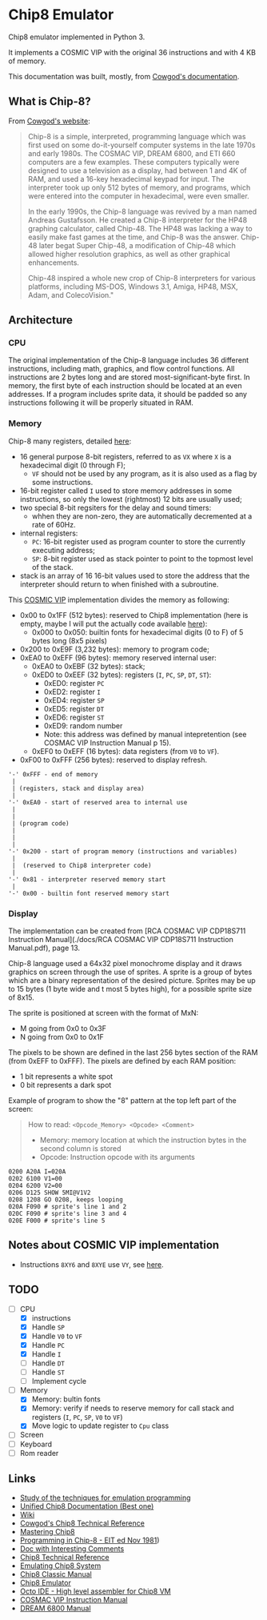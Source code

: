 # Chip8 Emulator

Chip8 emulator implemented in Python 3.

It implements a COSMIC VIP with the original 36 instructions and with 4 KB of memory.

This documentation was built, mostly, from [Cowgod's documentation](http://devernay.free.fr/hacks/chip8).

## What is Chip-8?

From [Cowgod's website](http://devernay.free.fr/hacks/chip8/C8TECH10.HTM#1.0):

>Chip-8 is a simple, interpreted, programming language which was first used on some do-it-yourself computer systems in the late 1970s and early 1980s.
>The COSMAC VIP, DREAM 6800, and ETI 660 computers are a few examples. These computers typically were designed to use a television as a display,
>had between 1 and 4K of RAM, and used a 16-key hexadecimal keypad for input.
>The interpreter took up only 512 bytes of memory, and programs, which were entered into the computer in hexadecimal, were even smaller.
>
>In the early 1990s, the Chip-8 language was revived by a man named Andreas Gustafsson. He created a Chip-8 interpreter for the HP48 graphing calculator,
>called Chip-48. The HP48 was lacking a way to easily make fast games at the time, and Chip-8 was the answer.
>Chip-48 later begat Super Chip-48, a modification of Chip-48 which allowed higher resolution graphics, as well as other graphical enhancements.
>
>Chip-48 inspired a whole new crop of Chip-8 interpreters for various platforms, including MS-DOS, Windows 3.1, Amiga, HP48, MSX, Adam, and ColecoVision."

## Architecture

### CPU

The original implementation of the Chip-8 language includes 36 different instructions, including math, graphics, and flow control functions.
All instructions are 2 bytes long and are stored most-significant-byte first. In memory, the first byte of each instruction should be located at an even addresses.
If a program includes sprite data, it should be padded so any instructions following it will be properly situated in RAM.

### Memory

Chip-8 many registers, detailed [here](http://devernay.free.fr/hacks/chip8/C8TECH10.HTM#2.2):

* 16 general purpose 8-bit registers, referred to as `VX` where `X` is a hexadecimal digit (0 through F);
  * `VF` should not be used by any program, as it is also used as a flag by some instructions.
* 16-bit register called `I` used to store memory addresses in some instructions, so only the lowest (rightmost) 12 bits are usually used;
* two special 8-bit regsiters for the delay and sound timers:
  * whhen they are non-zero, they are automatically decremented at a rate of 60Hz.
* internal registers:
  * `PC`: 16-bit register used as program counter to store the currently executing address;
  * `SP`: 8-bit register used as stack pointer to point to the topmost level of the stack.
* stack is an array of 16 16-bit values used to store the address that the interpreter should return to when finished with a subroutine.


This [COSMIC VIP](https://github.com/Chromatophore/HP48-Superchip/blob/master/investigations/quirk_memlimit.md) implementation divides the memory as following:

* 0x00 to 0x1FF (512 bytes): reserved to Chip8 implementation (here is empty, maybe I will put the actually code available [here](https://archive.org/details/bitsavers_rcacosmacCManual1978_6956559/page/n35/mode/2up)):
  * 0x000 to 0x050: builtin fonts for hexadecimal digits (0 to F) of 5 bytes long (8x5 pixels)
* 0x200 to 0xE9F (3,232 bytes): memory to program code;
* 0xEA0 to 0xEFF (96 bytes): memory reserved internal user:
  * 0xEA0 to 0xEBF (32 bytes): stack;
  * 0xED0 to 0xEEF (32 bytes): registers (`I`, `PC`, `SP`, `DT`, `ST`):
    * 0xED0: register `PC`
    * 0xED2: register `I`
    * 0xED4: register `SP`
    * 0xED5: register `DT`
    * 0xED6: register `ST`
    * 0xED9: random number
    * Note: this address was defined by manual intepretention (see COSMAC VIP Instruction Manual p 15).
  * 0xEF0 to 0xEFF (16 bytes): data registers (from `V0` to `VF`).
* 0xF00 to 0xFFF (256 bytes): reserved to display refresh.

```
'-' 0xFFF - end of memory
 |
 | (registers, stack and display area)
 |
'-' 0xEA0 - start of reserved area to internal use
 |
 |
 | (program code)
 |
 |
 |
'-' 0x200 - start of program memory (instructions and variables)
 |
 |  (reserved to Chip8 interpreter code)
 |
'-' 0x81 - interpreter reserved memory start
 |
'-' 0x00 - builtin font reserved memory start
```

### Display

The implementation can be created from [RCA COSMAC VIP CDP18S711 Instruction Manual](./docs/RCA COSMAC VIP CDP18S711 Instruction Manual.pdf), page 13.

Chip-8 language used a 64x32 pixel monochrome display and it draws graphics on screen through the use of sprites.
A sprite is a group of bytes which are a binary representation of the desired picture.
Sprites may be up to 15 bytes (1 byte wide and t most 5 bytes high), for a possible sprite size of 8x15.

The sprite is positioned at screen with the format of MxN:

- M going from 0x0 to 0x3F
- N going from 0x0 to 0x1F

The pixels to be shown are defined in the last 256 bytes section of the RAM (from 0xEFF to 0xFFF).
The pixels are defined by each RAM position:

- 1 bit represents a white spot
- 0 bit represents a dark spot

Example of program to show the "8" pattern at the top left part of the screen:

> How to read: `<Opcode_Memory> <Opcode> <Comment>`
> - Memory: memory location at which the instruction bytes in the second column is stored
> - Opcode: Instruction opcode with its arguments

```
0200 A20A I=020A
0202 6100 V1=00
0204 6200 V2=00
0206 D125 SHOW 5MI@V1V2
0208 1208 GO 0208, keeps looping
020A F090 # sprite's line 1 and 2
020C F090 # sprite's line 3 and 4
020E F000 # sprite's line 5
```

## Notes about COSMIC VIP implementation

* Instructions `8XY6` and `8XYE` use `VY`, see [here](https://github.com/Chromatophore/HP48-Superchip#8xy6--8xye-aka-x--y-x--y).

## TODO

* [ ] CPU
    * [x] instructions
    * [x] Handle `SP`
    * [x] Handle `V0` to `VF`
    * [x] Handle `PC`
    * [x] Handle `I`
    * [ ] Handle `DT`
    * [ ] Handle `ST`
    * [ ] Implement cycle
* [ ] Memory
    * [x] Memory: bultin fonts
    * [x] Memory: verify if needs to reserve memory for call stack and registers (`I`, `PC`, `SP`, `V0` to `VF`)
    * [x] Move logic to update register to `Cpu` class
* [ ] Screen
* [ ] Keyboard
* [ ] Rom reader

## Links

* [Study of the techniques for emulation programming](http://www.codeslinger.co.uk/files/emu.pdf)
* [Unified Chip8 Documentation (Best one)](https://github.com/trapexit/chip-8_documentation)
* [Wiki](https://en.wikipedia.org/wiki/CHIP-8)
* [Cowgod's Chip8 Technical Reference](http://devernay.free.fr/hacks/chip8/C8TECH10.HTM#0.0)
* [Mastering Chip8](http://mattmik.com/files/chip8/mastering/chip8.html)
* [Programming in Chip-8 - EIT ed Nov 1981](https://archive.org/stream/ETIA1981/ETI%201981-11%20November#page/n113/mode/2up))
* [Doc with Interesting Comments](https://github.com/Chromatophore/HP48-Superchip)
* [Chip8 Technical Reference](https://github.com/mattmikolay/chip-8/wiki/CHIP%E2%80%908-Technical-Reference)
* [Emulating Chip8 System](http://www.codeslinger.co.uk/pages/projects/chip8.html)
* [Chip8 Classic Manual](https://storage.googleapis.com/wzukusers/user-34724694/documents/5c83d6a5aec8eZ0cT194/CHIP-8%20Classic%20Manual%20Rev%201.3.pdf)
* [Chip8 Emulator](http://vanbeveren.byethost13.com/stuff/CHIP8.pdf)
* [Octo IDE - High level assembler for Chip8 VM](https://github.com/JohnEarnest/Octo)
* [COSMAC VIP Instruction Manual](https://archive.org/details/bitsavers_rcacosmacCManual1978_6956559/page/n1/mode/2up)
* [DREAM 6800 Manual](https://archive.org/stream/EA1979/EA%201979-05%20May#page/n85/mode/2up)

